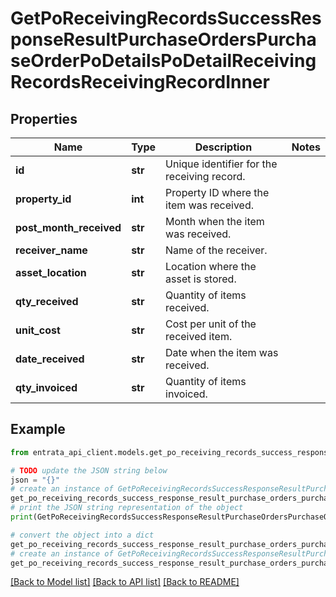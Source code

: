 # GetPoReceivingRecordsSuccessResponseResultPurchaseOrdersPurchaseOrderPoDetailsPoDetailReceivingRecordsReceivingRecordInner


## Properties

Name | Type | Description | Notes
------------ | ------------- | ------------- | -------------
**id** | **str** | Unique identifier for the receiving record. | 
**property_id** | **int** | Property ID where the item was received. | 
**post_month_received** | **str** | Month when the item was received. | 
**receiver_name** | **str** | Name of the receiver. | 
**asset_location** | **str** | Location where the asset is stored. | 
**qty_received** | **str** | Quantity of items received. | 
**unit_cost** | **str** | Cost per unit of the received item. | 
**date_received** | **str** | Date when the item was received. | 
**qty_invoiced** | **str** | Quantity of items invoiced. | 

## Example

```python
from entrata_api_client.models.get_po_receiving_records_success_response_result_purchase_orders_purchase_order_po_details_po_detail_receiving_records_receiving_record_inner import GetPoReceivingRecordsSuccessResponseResultPurchaseOrdersPurchaseOrderPoDetailsPoDetailReceivingRecordsReceivingRecordInner

# TODO update the JSON string below
json = "{}"
# create an instance of GetPoReceivingRecordsSuccessResponseResultPurchaseOrdersPurchaseOrderPoDetailsPoDetailReceivingRecordsReceivingRecordInner from a JSON string
get_po_receiving_records_success_response_result_purchase_orders_purchase_order_po_details_po_detail_receiving_records_receiving_record_inner_instance = GetPoReceivingRecordsSuccessResponseResultPurchaseOrdersPurchaseOrderPoDetailsPoDetailReceivingRecordsReceivingRecordInner.from_json(json)
# print the JSON string representation of the object
print(GetPoReceivingRecordsSuccessResponseResultPurchaseOrdersPurchaseOrderPoDetailsPoDetailReceivingRecordsReceivingRecordInner.to_json())

# convert the object into a dict
get_po_receiving_records_success_response_result_purchase_orders_purchase_order_po_details_po_detail_receiving_records_receiving_record_inner_dict = get_po_receiving_records_success_response_result_purchase_orders_purchase_order_po_details_po_detail_receiving_records_receiving_record_inner_instance.to_dict()
# create an instance of GetPoReceivingRecordsSuccessResponseResultPurchaseOrdersPurchaseOrderPoDetailsPoDetailReceivingRecordsReceivingRecordInner from a dict
get_po_receiving_records_success_response_result_purchase_orders_purchase_order_po_details_po_detail_receiving_records_receiving_record_inner_from_dict = GetPoReceivingRecordsSuccessResponseResultPurchaseOrdersPurchaseOrderPoDetailsPoDetailReceivingRecordsReceivingRecordInner.from_dict(get_po_receiving_records_success_response_result_purchase_orders_purchase_order_po_details_po_detail_receiving_records_receiving_record_inner_dict)
```
[[Back to Model list]](../README.md#documentation-for-models) [[Back to API list]](../README.md#documentation-for-api-endpoints) [[Back to README]](../README.md)


